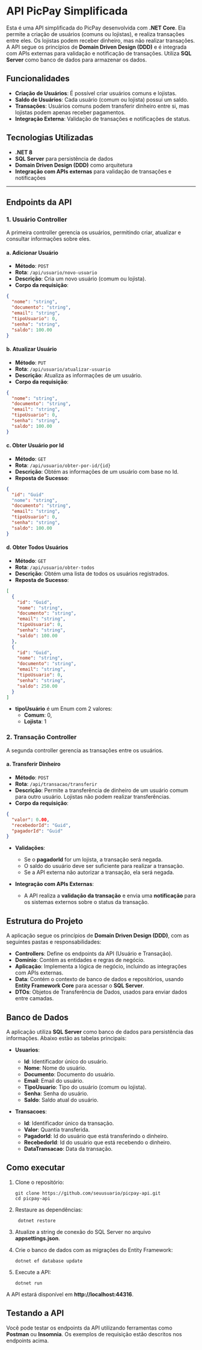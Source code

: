 # API PicPay Simplificada

Esta é uma API simplificada do PicPay desenvolvida com **.NET Core**. Ela permite a criação de usuários (comuns ou lojistas), e realiza transações entre eles. Os lojistas podem receber dinheiro, mas não realizar transações. A API segue os princípios de **Domain Driven Design (DDD)** e é integrada com APIs externas para validação e notificação de transações. Utiliza **SQL Server** como banco de dados para armazenar os dados.

## Funcionalidades

- **Criação de Usuários**: É possível criar usuários comuns e lojistas.
- **Saldo de Usuários**: Cada usuário (comum ou lojista) possui um saldo.
- **Transações**: Usuários comuns podem transferir dinheiro entre si, mas lojistas podem apenas receber pagamentos.
- **Integração Externa**: Validação de transações e notificações de status.

## Tecnologias Utilizadas

- **.NET 8**
- **SQL Server** para persistência de dados
- **Domain Driven Design (DDD)** como arquitetura
- **Integração com APIs externas** para validação de transações e notificações

---

## Endpoints da API

### 1. **Usuário Controller**

A primeira controller gerencia os usuários, permitindo criar, atualizar e consultar informações sobre eles.

#### a. **Adicionar Usuário**

- **Método**: `POST`
- **Rota**: `/api/usuario/novo-usuario`
- **Descrição**: Cria um novo usuário (comum ou lojista).
- **Corpo da requisição**:

```json
{
  "nome": "string",
  "documento": "string",
  "email": "string",
  "tipoUsuario": 0,
  "senha": "string",
  "saldo": 100.00
} 
```
#### b. **Atualizar Usuário**

- **Método**: `PUT`
- **Rota**: `/api/usuario/atualizar-usuario`
- **Descrição**: Atualiza as informações de um usuário.
- **Corpo da requisição**:

```json
{
  "nome": "string",
  "documento": "string",
  "email": "string",
  "tipoUsuario": 0,
  "senha": "string",
  "saldo": 100.00
}
```
#### c. **Obter Usuário por Id**

- **Método**: `GET`
- **Rota**: `/api/usuario/obter-por-id/{id}`
- **Descrição**: Obtém as informações de um usuário com base no Id.
- **Reposta de Sucesso**:

```json
{
  "id": "Guid"
  "nome": "string",
  "documento": "string",
  "email": "string",
  "tipoUsuario": 0,
  "senha": "string",
  "saldo": 100.00
}
```
#### d. **Obter Todos Usuários**

- **Método**: `GET`
- **Rota**: `/api/usuario/obter-todos`
- **Descrição**: Obtém uma lista de todos os usuários registrados.
- **Reposta de Sucesso**:

```json
[
  {
    "id": "Guid",
    "nome": "string",
    "documento": "string",
    "email": "string",
    "tipoUsuario": 0,
    "senha": "string",
    "saldo": 100.00
  },
  {
    "id": "Guid",
    "nome": "string",
    "documento": "string",
    "email": "string",
    "tipoUsuario": 0,
    "senha": "string",
    "saldo": 250.00
  }
]
```
- **tipoUsuário** é um Enum com 2 valores:
  - **Comum**: 0,
  - **Lojista**: 1

### 2. **Transação Controller**

A segunda controller gerencia as transações entre os usuários.

#### a. **Transferir Dinheiro**

- **Método**: `POST`
- **Rota**: `/api/transacao/transferir`
- **Descrição**: Permite a transferência de dinheiro de um usuário comum para outro usuário. Lojistas não podem realizar transferências.
- **Corpo da requisição**:

```json
{
  "valor": 0.00,
  "recebedorId": "Guid",
  "pagadorId": "Guid"
} 
```

- **Validações**:
  - Se o **pagadorId** for um lojista, a transação será negada.
  - O saldo do usuário deve ser suficiente para realizar a transação.
  - Se a API externa não autorizar a transação, ela será negada.
 
- **Integração com APIs Externas**:
  - A API realiza a **validação da transação** e envia uma **notificação** para os sistemas externos sobre o status da transação.
 
## Estrutura do Projeto

A aplicação segue os princípios de **Domain Driven Design (DDD)**, com as seguintes pastas e responsabilidades:

- **Controllers**: Define os endpoints da API (Usuário e Transação).
- **Domínio**: Contém as entidades e regras de negócio.
- **Aplicação**: Implementa a lógica de negócio, incluindo as integrações com APIs externas.
- **Data**: Contém o contexto de banco de dados e repositórios, usando **Entity Framework Core** para acessar o **SQL Server**.
- **DTOs**: Objetos de Transferência de Dados, usados para enviar dados entre camadas.

## Banco de Dados

A aplicação utiliza **SQL Server** como banco de dados para persistência das informações. Abaixo estão as tabelas principais:

- **Usuarios**:
  - **Id**: Identificador único do usuário.
  - **Nome**: Nome do usuário.
  - **Documento**: Documento do usuário.
  - **Email**: Email do usuário.
  - **TipoUsuario**: Tipo do usuário (comum ou lojista).
  - **Senha**: Senha do usuário.
  - **Saldo**: Saldo atual do usuário.

- **Transacoes**:
  - **Id**: Identificador único da transação.
  - **Valor**: Quantia transferida.
  - **PagadorId**: Id do usuário que está transferindo o dinheiro.
  - **RecebedorId**: Id do usuário que está recebendo o dinheiro.
  - **DataTransacao**: Data da transação.

## Como executar

1. Clone o repositório:
   
    ```
    git clone https://github.com/seuusuario/picpay-api.git
    cd picpay-api
    ```
2. Restaure as dependências:

   ```
    dotnet restore
   ```
3. Atualize a string de conexão do SQL Server no arquivo **appsettings.json**.
4. Crie o banco de dados com as migrações do Entity Framework:

   ```
   dotnet ef database update
   ```
5. Execute a API:

    ```
    dotnet run
    ```
A API estará disponível em **http://localhost:44316**.

## Testando a API

Você pode testar os endpoints da API utilizando ferramentas como **Postman** ou **Insomnia**. Os exemplos de requisição estão descritos nos endpoints acima.
